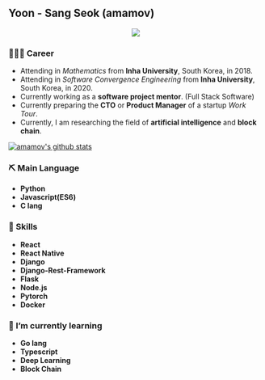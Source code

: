 ## Yoon - Sang Seok (amamov)

<div align=center>

![](https://komarev.com/ghpvc/?username=amamov&color=brightgreen)

</div>

### 🧑🏻‍💻 Career

- Attending in <i>Mathematics</i> from **Inha University**, South Korea, in 2018.
- Attending in <i>Software Convergence Engineering</i> from **Inha University**, South Korea, in 2020.
- Currently working as a **software project mentor**. (Full Stack Software)
- Currently preparing the **CTO** or **Product Manager** of a startup <i>Work Tour</i>.
- Currently, I am researching the field of **artificial intelligence** and **block chain**.

[![amamov's github stats](https://github-readme-stats.vercel.app/api?username=amamov)](https://github.com/anuraghazra/github-readme-stats)

### ⛏ Main Language

- **Python**
- <b>Javascript(ES6)</b>
- <b>C lang</b>

### 🤖 Skills

- **React**
- **React Native**
- **Django**
- **Django-Rest-Framework**
- **Flask**
- **Node.js**
- **Pytorch**
- **Docker**

### 🌱 I’m currently learning

- **Go lang**
- <b>Typescript</b>
- **Deep Learning**
- **Block Chain**

<!-- <div align=center>

[![Tech Blog Badge](http://img.shields.io/badge/-Tech%20blog-black?style=flat-square&logo=github&link=https://amamov.tistory.com/)](URL)
[![instagram](http://img.shields.io/badge/Instagram-FFFFFF?style=flat-square&logo=Instagram&link=https://www.instagram.com/amamov/)](URL)

</div> -->
